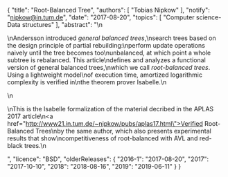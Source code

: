 {
    "title": "Root-Balanced Tree",
    "authors": [
        "Tobias Nipkow"
    ],
    "notify": "nipkow@in.tum.de",
    "date": "2017-08-20",
    "topics": [
        "Computer science-Data structures"
    ],
    "abstract": "\n<p>\nAndersson introduced <em>general balanced trees</em>,\nsearch trees based on the design principle of partial rebuilding:\nperform update operations naively until the tree becomes too\nunbalanced, at which point a whole subtree is rebalanced.  This article\ndefines and analyzes a functional version of general balanced trees,\nwhich we call <em>root-balanced trees</em>. Using a lightweight model\nof execution time, amortized logarithmic complexity is verified in\nthe theorem prover Isabelle.\n</p>\n<p>\nThis is the Isabelle formalization of the material decribed in the APLAS 2017 article\n<a href=\"http://www21.in.tum.de/~nipkow/pubs/aplas17.html\">Verified Root-Balanced Trees</a>\nby the same author, which also presents experimental results that show\ncompetitiveness of root-balanced with AVL and red-black trees.\n</p>",
    "licence": "BSD",
    "olderReleases": {
        "2016-1": "2017-08-20",
        "2017": "2017-10-10",
        "2018": "2018-08-16",
        "2019": "2019-06-11"
    }
}